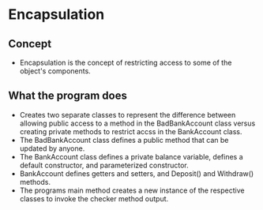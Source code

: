 # Encapsulation 

## Concept

- Encapsulation is the concept of restricting access to some of the object's components.

## What the program does 

- Creates two separate classes to represent the difference between allowing 
public access to a method in the BadBankAccount class versus creating private
methods to restrict accss in the BankAccount class.
- The BadBankAccount  class defines a public method that can be updated by
anyone.
- The BankAccount class defines a private balance variable, defines a default
constructor, and parameterized constructor.
- BankAccount defines getters and setters, and Deposit() and Withdraw() methods.
- The programs main method creates a new instance of the respective classes to 
invoke the checker method output.
